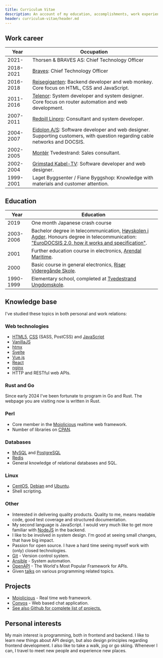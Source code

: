 ```yaml
---
title: Curriculum Vitae
description: An account of my education, accomplishments, work experience, publications, etc.
header: curriculum-vitae/header.md
---
```


## Work career

| Year      | Occupation                                                                                                                 |
|-----------|----------------------------------------------------------------------------------------------------------------------------|
| 2021-     | Thorsen & BRAVES AS: Chief Technology Officer                                                                              |
| 2018-2021 | [Braves](https://braves.global): Chief Technology Officer                                                                                           |
| 2016-2018 | [Reisegiganten](http://www.reisegiganten.no/): Backend developer and web monkey. Core focus on HTML, CSS and JavaScript.                                   |
| 2011-2016 | [Telenor](https://telenor.com): System developer and system designer. Core focus on router automation and web development.                        |
| 2007-2011 | [Redpill Linpro](https://redpill-linpro.no "formerly known as Linpro"): Consultant and system developer.                                                                           |
| 2004-2007 | [Eidolon A/S](https://eidolon.no): Software developer and web designer. Supporting customers, with question regarding cable networks and DOCSIS. |
| 2002-2005 | [Montér](https://www.monter.no/) Tvedestrand: Sales consultant.                                                                                      |
| 2002-2004 | [Grimstad Kabel-TV](https://get.no): Software developer and web designer.                                                                    |
| 1999-2001 | Laget Byggsenter / Fiane Byggshop: Knowledge with materials and customer attention.                                        |

## Education

| Year      | Education                                                                                                                                       |
|-----------|-------------------------------------------------------------------------------------------------------------------------------------------------|
| 2019      | One month Japanese crash course |
| 2003-2006 | Bachelor degree in telecommunication, [Høyskolen i Agder](https://www.uia.no). Honours degree in telecommunication: ["EuroDOCSIS 2.0, how it works and specification"](https://thorsenlabs.com/blog/2006-05-01-hpr-eurodocsis/). |
| 2001      | Further education course in electronics, [Arendal Maritime](https://www.austagderfk.no/arendalvgs).                                                                                      |
| 2000      | Basic course in general electronics, [Risør Videregånde Skole](https://www.austagderfk.no/skole/vgs/risorvgs/).                                                                                   |
| 1990-1999 | Elementary school, completed at [Tvedestrand Ungdomskole](http://lyngmyr.skole.tvedestrand.no/).                                                                                        |

## Knowledge base

I've studied these topics in both personal and work relations:

### Web technologies

* [HTML5](https://developer.mozilla.org/en-US/docs/Web/HTML), [CSS](https://developer.mozilla.org/en-US/docs/Web/CSS) (SASS, PostCSS) and [JavaScript](https://developer.mozilla.org/en-US/docs/Web/JavaScript)
* [VanillaJS](http://youmightnotneedjquery.com/)
* [htmx](https://htmx.org/)
* [Svelte](https://svelte.dev/)
* [Vue.js](https://vuejs.org/)
* [React](https://facebook.github.io/react/)
* [ngin](https://www.nginx.com/)[x](https://httpd.apache.org)
* HTTP and RESTful web APIs.

### Rust and Go

Since early 2024 I’ve been fortunate to program in Go and Rust. The webpage you
are visiting now is written in Rust.

### Perl

* Core member in the [Mojolicious](http://mojolicious.org) realtime web framework.
* Number of libraries on [CPAN](//metacpan.org/author/JHTHORSEN).

### Databases

* [MySQL](https://www.mysql.com/) and [PostgreSQL](https://www.postgresql.org/)
* [Redis](https://redis.io)
* General knowledge of relational databases and SQL.

### Linux

* [CentOS](https://www.centos.org/), [Debian](https://www.debian.org/) and [Ubuntu](https://www.ubuntu.com/).
* Shell scripting.

### Other

* Interested in delivering quality products. Quality to me, means readable code, good test coverage and structured documentation.
* My second language is JavaScript. I would very much like to get more familiar with [NodeJS](https://nodejs.org/en/) in the backend.
* I like to be involved in system design. I'm good at seeing small changes, that have big impact.
* Passion for open source. I have a hard time seeing myself work with (only) closed technologies.
* [Git](https://git-scm.com/) - Version control system.
* [Ansible](https://www.ansible.com) - System automation.
* [OpenAPI](https://www.openapis.org/) - The World's Most Popular Framework for APIs.
* Given [talks](https://thorsenlabs.com/presentations/) on various programming related topics.

## Projects

* [Mojolicious](https://mojolicious.org) - Real time web framework.
* [Convos](https://www.convos.by) - Web based chat application.
* [See also Github for complete list of projects.](https://www.github.com/jhthorsen)

## Personal interests

My main interest is programming, both in frontend and backend. I like to learn
new things about API design, but also design principles regarding frontend
development. I also like to take a walk, jog or go skiing. Whenever I can, I
travel to meet new people and experience new places.
